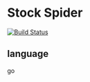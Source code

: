# Stock Spider
[![Build Status](https://cloud.drone.io/api/badges/cnjack/stock_spider/status.svg)](https://cloud.drone.io/cnjack/stock_spider)

## language
go
